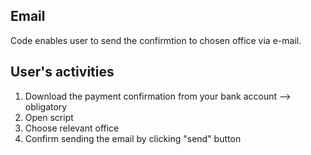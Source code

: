 ## Email

Code enables user to send the confirmtion to chosen office via e-mail.

## User's activities

1. Download the payment confirmation from your bank account --> obligatory
2. Open script
3. Choose relevant office
4. Confirm sending the email by clicking "send" button
